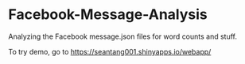 # Facebook-Message-Analysis
Analyzing the Facebook message.json files for word counts and stuff.

To try demo, go to https://seantang001.shinyapps.io/webapp/
